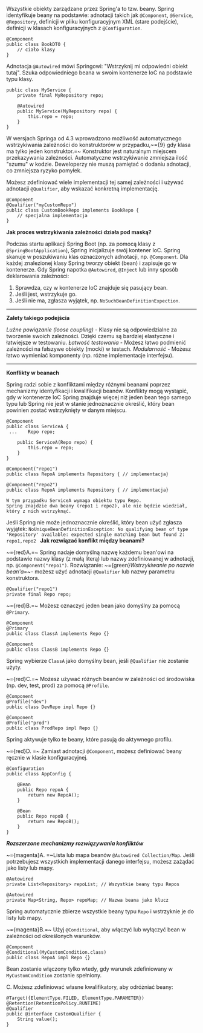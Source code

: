 Wszystkie obiekty zarządzane przez Spring'a to tzw. beany. Spring identyfikuje beany na podstawie: adnotacji takich jak `@Component`, `@Service`, `@Repository`, definicji w pliku konfiguracyjnym XML (stare podejście), definicji w klasach konfiguracyjnych z `@Configuration`.

```
@Component
public class BookDTO {
	// ciało klasy
}
```

Adnotacja `@Autowired` mówi Springowi: "Wstrzyknij mi odpowiedni obiekt tutaj". Szuka odpowiedniego beana w swoim kontenerze IoC na podstawie typu klasy.
```
public class MyService {
	private final MyRepository repo;

	@Autowired
	public MyService(MyRepository repo) {
		this.repo = repo;
	}
}
```
W wersjach Springa od 4.3 wprowadzono możliwość automatycznego wstrzykiwania zależności do konstruktorów w przypadku,~={9} gdy klasa ma tylko jeden konstruktor.=~ Konstruktor jest naturalnym miejscem przekazywania zależności. Automatyczne wstrzykiwanie zmniejsza ilość "szumu" w kodzie. Deweloperzy nie muszą pamiętać o dodaniu adnotacji, co zmniejsza ryzyko pomyłek.

Możesz zdefiniować wiele implementacji tej samej zależności i używać adnotacji `@Qualifier`, aby wskazać konkretną implementację.
```
@Component
@Qualifier("myCustomRepo")
public class CustomBookRepo implements BookRepo {
	// specjalna implementacja
}
```

**Jak proces wstrzykiwania zależności działa pod maską?**

Podczas startu aplikacji Spring Boot (np. za pomocą klasy z `@SpringBootApplication`), Spring inicjalizuje swój kontener IoC.
Spring skanuje w poszukiwaniu klas oznaczonych adnotacji, np. `@Component`.
Dla każdej znalezionej klasy Spring tworzy obiekt (bean) i zapisuje go w kontenerze.
Gdy Spring napotka `@Autowired`, `@Inject` lub inny sposób deklarowania zależności:
1. Sprawdza, czy w kontenerze IoC znajduje się pasujący bean.
2. Jeśli jest, wstrzykuje go.
3. Jeśli nie ma, zgłasza wyjątek, np. `NoSuchBeanDefinitionExpection`.

---
**Zalety takiego podejścia**

*Luźne powiązanie (loose coupling)* - Klasy nie są odpowiedzialne za tworzenie swoich zależności. Dzięki czemu są bardziej elastyczne i łatwiejsze w testowaniu.
*Łatwość testowania* - Możesz łatwo podmienić zależności na fałszywe obiekty (mocki) w testach.
*Modularność* - Możesz łatwo wymieniać komponenty (np. różne implementacje interfejsu).

---
**Konflikty w beanach**

Spring radzi sobie z konfliktami między różnymi beanami poprzez mechanizmy identyfikacji i kwalifikacji beanów. Konflikty mogą wystąpić, gdy w kontenerze IoC Spring znajduje więcej niż jeden bean tego samego typu lub Spring nie jest w stanie jednoznacznie określić, który bean powinien zostać wstrzyknięty w danym miejscu.

```
@Component
public class ServiceA {
 ...	Repo repo;

	public ServiceA(Repo repo) {
		this.repo = repo;
	}
}

@Component("repo1")
public class RepoA implements Repository { // implementacja}

@Component("repo2")
public class RepoA implements Repository { // implementacja}

W tym przypadku ServiceA wymaga obiektu typu Repo.
Spring znajdzie dwa beany (repo1 i repo2), ale nie będzie wiedział, który z nich wstrzyknąć.
```

Jeśli Spring nie może jednoznacznie określić, który bean użyć zgłasza wyjątek:
`NoUniqueBeanDefinitionException: No qualifying bean of type 'Repository' available: expected single matching bean but found 2: repo1,repo2
`
**Jak rozwiązać konflikt między beanami?**

~={red}A.=~ Spring nadaje domyślną nazwę każdemu bean'owi na podstawie nazwy klasy (z małą literą) lub nazwy zdefiniowanej w adnotacji, np. `@Component("repo1")`.
Rozwiązanie: ~={green}*Wstrzykiwanie po nazwie bean'a*=~- możesz użyć adnotacji `@Qualifier` lub nazwy parametru konstruktora.
```
@Qualifier("repo1")
private final Repo repo;
```


~={red}B.=~ Możesz oznaczyć jeden bean jako domyślny za pomocą `@Primary`.
```
@Component
@Primary
public class ClassA implements Repo {}

@Component
public class ClassB implements Repo {}
```
Spring wybierze `ClassA` jako domyślny bean, jeśli `@Qualifier` nie zostanie użyty.


~={red}C.=~ Możesz używać różnych beanów w zależności od środowiska (np. dev, test, prod) za pomocą `@Profile`.
```
@Component
@Profile("dev")
public class DevRepo impl Repo {}

@Component
@Profile("prod")
public class ProdRepo impl Repo {}
```
Spring aktywuje tylko te beany, które pasują do aktywnego profilu.

~={red}D. =~ Zamiast adnotacji `@Component`, możesz definiować beany ręcznie w klasie konfiguracyjnej.
```
@Configuration
public class AppConfig {

	@Bean
	public Repo repoA {
		return new RepoA();
	}

	@Bean
	public Repo repoB {
		return new RepoB();
	}
}
```

***Rozszerzone mechanizmy rozwiązywania konfliktów***

~={magenta}A. =~Lista lub mapa beanów `@Autowired Collection/Map`.
Jeśli potrzebujesz wszystkich implementacji danego interfejsu, możesz zażądać jako listy lub mapy.
```
@Autowired
private List<Repository> repoList; // Wszystkie beany typu Repos

@Autowired
private Map<String, Repo> repoMap; // Nazwa beana jako klucz
```
Spring automatycznie zbierze wszystkie beany typu `Repo` i wstrzyknie je do listy lub mapy.

~={magenta}B.=~ Użyj `@Conditional`, aby włączyć lub wyłączyć bean w zależności od określonych warunków.
```
@Component
@Conditional(MyCustomCondition.class)
public class RepoA impl Repo {}
```
Bean zostanie włączony tylko wtedy, gdy warunek zdefiniowany w `MyCustomCondition` zostanie spełniony. 


C. Możesz zdefiniować własne kwalifikatory, aby odróżniać beany:
```
@Target({ElementType.FILED, ElementType.PARAMETER})
@Retention(RetentionPolicy.RUNTIME)
@Qualifier
public @interface CustomQualifier {
	String value();
}
```

